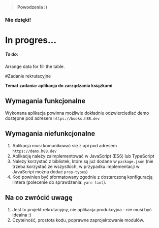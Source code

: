 >**Powodzenia :)**

### Nie dzięki!

# In progres...

##### To do:
Arrange data for fill the table.

#Zadanie rekrutacyjne

**Temat zadania: aplikacja do zarządzania książkami**

## Wymagania funkcjonalne

Wykonana aplikacja powinna możliwie dokładnie odzwierciedlać
demo dostępne pod adresem `https://books.h88.dev`


## Wymagania niefunkcjonalne

1. Aplikacja musi komunikować się z api pod adresem `https://demo.h88.dev`
2. Aplikację należy zaimplementować w JavaScript (ES6) lub TypeScript
3. Należy korzystać z bibliotek, które są już dodane w `package.json`
(nie trzeba korzystać ze wszystkich, w przypadku implementacji w JavaScript można dodać `prop-types`)  
4. Kod powinien być sformatowany zgodnie z dostarczoną konfiguracją lintera
(polecenie do sprawdzenia: `yarn lint`).

## Na co zwrócić uwagę
1. Jest to projekt rekrutacyjny, nie aplikacja produkcyjna - nie musi być idealna :)
2. Czytelność, prostota kodu, poprawne zaprojektowanie modułów.

